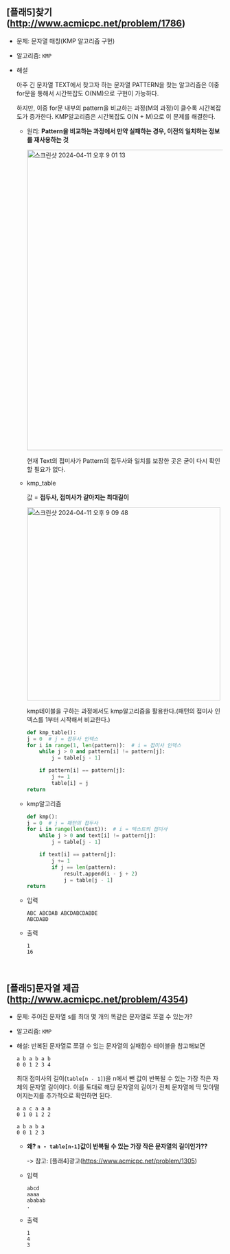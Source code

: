 ## [플래5]찾기(http://www.acmicpc.net/problem/1786)

- 문제: 문자열 매칭(KMP 알고리즘 구현)

- 알고리즘: `KMP`

- 해설

  아주 긴 문자열 TEXT에서 찾고자 하는 문자열 PATTERN을 찾는 알고리즘은 이중for문을 통해서 시간복잡도 O(NM)으로 구현이 가능하다.

  하지만, 이중 for문 내부의 pattern을 비교하는 과정(M의 과정)이 클수록 시간복잡도가 증가한다. KMP알고리즘은 시간복잡도 O(N + M)으로 이 문제를 해결한다.

  - 원리: **Pattern을 비교하는 과정에서 만약 실패하는 경우, 이전의 일치하는 정보를 재사용하는 것**

    <img width="700" alt="스크린샷 2024-04-11 오후 9 01 13" src="https://github.com/kimchanho97/algorithm/assets/104095041/f961dfe5-c8e0-4f57-9229-8a3a77824530">

    현재 Text의 접미사가 Pattern의 접두사와 일치를 보장한 곳은 굳이 다시 확인할 필요가 없다.

  - kmp_table

    값 = **접두사, 접미사가 같아지는 최대길이**

    <img width="450" alt="스크린샷 2024-04-11 오후 9 09 48" src="https://github.com/kimchanho97/algorithm/assets/104095041/64abcad2-cdda-4fe4-b56a-ac24e66398e2">

    kmp테이블을 구하는 과정에서도 kmp알고리즘을 활용한다.(패턴의 접미사 인덱스를 1부터 시작해서 비교한다.)

    ```python
    def kmp_table():
    j = 0  # j = 접두사 인덱스
    for i in range(1, len(pattern)):  # i = 접미사 인덱스
        while j > 0 and pattern[i] != pattern[j]:
            j = table[j - 1]

        if pattern[i] == pattern[j]:
            j += 1
            table[i] = j
    return
    ```

  - kmp알고리즘

    ```python
    def kmp():
    j = 0  # j = 패턴의 접두사
    for i in range(len(text)):  # i = 텍스트의 접미사
        while j > 0 and text[i] != pattern[j]:
            j = table[j - 1]

        if text[i] == pattern[j]:
            j += 1
            if j == len(pattern):
                result.append(i - j + 2)
                j = table[j - 1]
    return
    ```

  - 입력

    ```
    ABC ABCDAB ABCDABCDABDE
    ABCDABD
    ```

  - 출력

    ```
    1
    16
    ```

<br>

## [플래5]문자열 제곱(http://www.acmicpc.net/problem/4354)

- 문제: 주어진 문자열 s를 최대 몇 개의 똑같은 문자열로 쪼갤 수 있는가?

* 알고리즘: `KMP`

* 해설: 반복된 문자열로 쪼갤 수 있는 문자열의 실패함수 테이블을 참고해보면

  ```
  a b a b a b
  0 0 1 2 3 4
  ```

  최대 접미사의 길이(`table[n - 1]`)을 n에서 뺀 값이 반복될 수 있는 가장 작은 자체의 문자열 길이이다. 이를 토대로 해당 문자열의 길이가 전체 문자열에 딱 맞아떨어지는지를 추가적으로 확인하면 된다.

  ```
  a a c a a a
  0 1 0 1 2 2

  a b a b a
  0 0 1 2 3
  ```

  - **왜? `n - table[n-1]`값이 반복될 수 있는 가장 작은 문자열의 길이인가??**

    -> 참고: [플래4]광고(https://www.acmicpc.net/problem/1305)

  - 입력

    ```
    abcd
    aaaa
    ababab
    .
    ```

  - 출력

    ```
    1
    4
    3
    ```

<br>

